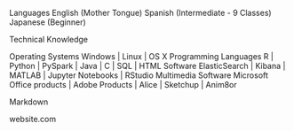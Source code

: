 
Languages
English (Mother Tongue)
Spanish (Intermediate - 9 Classes)
Japanese (Beginner)


Technical Knowledge


Operating Systems
Windows | Linux | OS X
Programming Languages
R | Python | PySpark | Java | C | SQL | HTML
Software
ElasticSearch | Kibana | MATLAB | Jupyter Notebooks | RStudio 
Multimedia Software
Microsoft Office products | Adobe Products | Alice | Sketchup | Anim8or


Markdown

website.com
